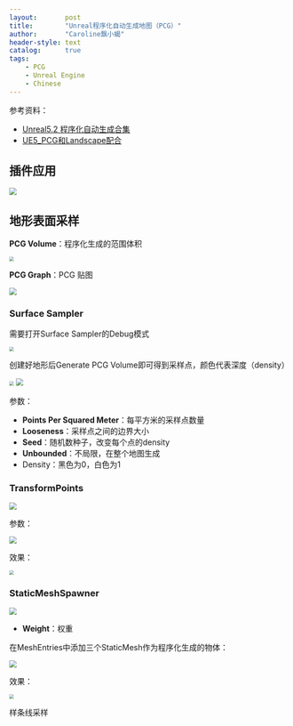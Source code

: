 ```yaml
---
layout:       post
title:        "Unreal程序化自动生成地图（PCG）"
author:       "Caroline飘小蝎"
header-style: text
catalog:      true
tags:
    - PCG
    - Unreal Engine
    - Chinese
---
```


参考资料：

- [Unreal5.2 程序化自动生成合集](https://space.bilibili.com/355571550/channel/collectiondetail?sid=1331617)
- [UE5_PCG和Landscape配合](https://www.bilibili.com/video/BV1Hk4y137Y6/?spm_id_from=333.337.search-card.all.click)

## 插件应用

<img src="\assets\Unreal\PCG\P1\1.png" style="zoom:80%;" />



## 地形表面采样

**PCG Volume**：程序化生成的范围体积

<img src="\assets\Unreal\PCG\P1\2.png" style="zoom:50%;" />

**PCG Graph**：PCG 贴图

<img src="\assets\Unreal\PCG\P1\3.png" style="zoom:80%;" />

### Surface Sampler

需要打开Surface Sampler的Debug模式

<img src="\assets\Unreal\PCG\P1\4.png" style="zoom:50%;" />

创建好地形后Generate PCG Volume即可得到采样点，颜色代表深度（density）

<img src="\assets\Unreal\PCG\P1\5.png" style="zoom:50%;" />

<img src="\assets\Unreal\PCG\P1\6.png" style="zoom:80%;" />

参数：

- **Points Per Squared Meter**：每平方米的采样点数量
- **Looseness**：采样点之间的边界大小
- **Seed**：随机数种子，改变每个点的density
- **Unbounded**：不局限，在整个地图生成
- Density：黑色为0，白色为1

### TransformPoints

<img src="\assets\Unreal\PCG\P1\7.png" style="zoom:80%;" />

参数：

<img src="\assets\Unreal\PCG\P1\8.png" style="zoom:80%;" />

效果：

<img src="\assets\Unreal\PCG\P1\9.png" style="zoom:50%;" />

### StaticMeshSpawner

<img src="\assets\Unreal\PCG\P1\10.png" style="zoom:80%;" />

- **Weight**：权重

在MeshEntries中添加三个StaticMesh作为程序化生成的物体：

<img src="\assets\Unreal\PCG\P1\11.png" style="zoom:80%;" />

效果：

<img src="\assets\Unreal\PCG\P1\12.png" style="zoom:50%;" />

样条线采样
